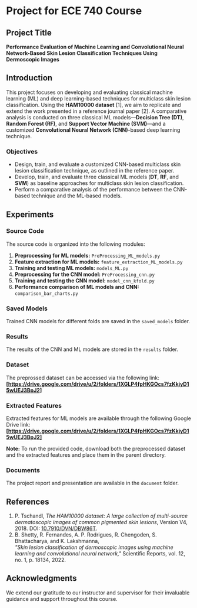 # Project for ECE 740 Course

## Project Title
**Performance Evaluation of Machine Learning and Convolutional Neural Network-Based Skin Lesion Classification Techniques Using Dermoscopic Images**

## Introduction
This project focuses on developing and evaluating classical machine learning (ML) and deep learning-based techniques for multiclass skin lesion classification. Using the **HAM10000 dataset** [1], we aim to replicate and extend the work presented in a reference journal paper [2]. A comparative analysis is conducted on three classical ML models—**Decision Tree (DT)**, **Random Forest (RF)**, and **Support Vector Machine (SVM)**—and a customized **Convolutional Neural Network (CNN)**-based deep learning technique.

### Objectives
- Design, train, and evaluate a customized CNN-based multiclass skin lesion classification technique, as outlined in the reference paper.
- Develop, train, and evaluate three classical ML models (**DT**, **RF**, and **SVM**) as baseline approaches for multiclass skin lesion classification.
- Perform a comparative analysis of the performance between the CNN-based technique and the ML-based models.

## Experiments

### Source Code
The source code is organized into the following modules:
1. **Preprocessing for ML models:** `PreProcessing_ML_models.py`
2. **Feature extraction for ML models:** `feature_extraction_ML_models.py`
3. **Training and testing ML models:** `models_ML.py`
4. **Preprocessing for the CNN model:** `PreProcessing_cnn.py`
5. **Training and testing the CNN model:** `model_cnn_kfold.py`
6. **Performance comparison of ML models and CNN:** `comparison_bar_charts.py`

### Saved Models
Trained CNN models for different folds are saved in the `saved_models` folder.

### Results
The results of the CNN and ML models are stored in the `results` folder.

### Dataset
The preprossed dataset can be accessed via the following link:  
**[https://drive.google.com/drive/u/2/folders/1XGLP4fpHKGOcs7fzKkjyD15wUEJ3BpJ2]**

### Extracted Features
Extracted features for ML models are available through the following Google Drive link:  
**[https://drive.google.com/drive/u/2/folders/1XGLP4fpHKGOcs7fzKkjyD15wUEJ3BpJ2]**

**Note:** To run the provided code, download both the preprocessed dataset and the extracted features and place them in the parent directory.

### Documents
The project report and presentation are available in the `document` folder.

## References
1. P. Tschandl, *The HAM10000 dataset: A large collection of multi-source dermatoscopic images of common pigmented skin lesions*, Version V4, 2018. DOI: [10.7910/DVN/DBW86T](https://doi.org/10.7910/DVN/DBW86T).
2. B. Shetty, R. Fernandes, A. P. Rodrigues, R. Chengoden, S. Bhattacharya, and K. Lakshmanna,  
   *"Skin lesion classification of dermoscopic images using machine learning and convolutional neural network,"* Scientific Reports, vol. 12, no. 1, p. 18134, 2022.

## Acknowledgments
We extend our gratitude to our instructor and supervisor for their invaluable guidance and support throughout this course.
